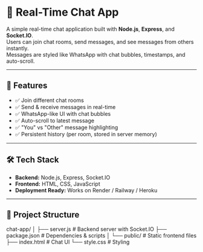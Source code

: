 # 💬 Real-Time Chat App

A simple real-time chat application built with **Node.js**, **Express**, and **Socket.IO**.  
Users can join chat rooms, send messages, and see messages from others instantly.  
Messages are styled like WhatsApp with chat bubbles, timestamps, and auto-scroll.

---

## 🚀 Features
- ✅ Join different chat rooms  
- ✅ Send & receive messages in real-time  
- ✅ WhatsApp-like UI with chat bubbles  
- ✅ Auto-scroll to latest message  
- ✅ "You" vs "Other" message highlighting  
- ✅ Persistent history (per room, stored in server memory)  

---

## 🛠 Tech Stack
- **Backend:** Node.js, Express, Socket.IO  
- **Frontend:** HTML, CSS, JavaScript  
- **Deployment Ready:** Works on Render / Railway / Heroku  

---

## 📂 Project Structure
chat-app/
│
├── server.js # Backend server with Socket.IO
├── package.json # Dependencies & scripts
│
└── public/ # Static frontend files
├── index.html # Chat UI
└── style.css # Styling


